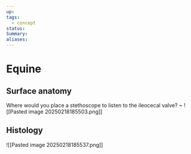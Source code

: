 ```yaml
---
up: 
tags:
  - concept
status: 
Summary:
aliases:
---
```

# Equine
## Surface anatomy
Where would you place a stethoscope to listen to the ileocecal valve?
~
![[Pasted image 20250218185503.png]]

## Histology
![[Pasted image 20250218185537.png]]